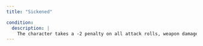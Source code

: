 ```yaml
---
title: "Sickened"

condition:
  description: |
    The character takes a -2 penalty on all attack rolls, weapon damage rolls, saving throws, skill checks, and ability checks.
---
```

